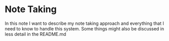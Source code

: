 # Note Taking

In this note I want to describe my note taking approach and everything that I
need to know to handle this system. Some things might also be discussed in less
detail in the README.md
